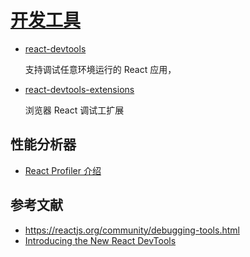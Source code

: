 # [开发工具](https://github.com/facebook/react/blob/main/packages/react-devtools/README.md)

- [react-devtools](https://github.com/facebook/react/blob/main/packages/react-devtools/README.md)

    支持调试任意环境运行的 React 应用，

- [react-devtools-extensions](https://github.com/facebook/react/blob/main/packages/react-devtools-extensions/README.md)

    浏览器 React 调试工扩展

## 性能分析器

- [React Profiler 介绍](https://zh-hans.reactjs.org/blog/2018/09/10/introducing-the-react-profiler.html)

## 参考文献

- https://reactjs.org/community/debugging-tools.html
- [Introducing the New React DevTools](https://reactjs.org/blog/2019/08/15/new-react-devtools.html)
